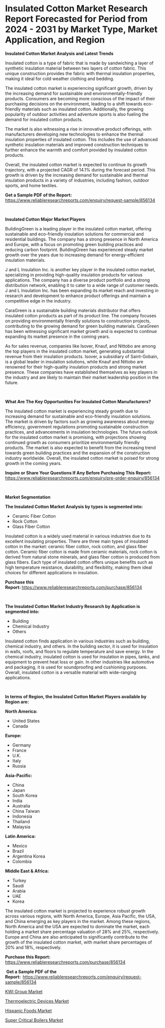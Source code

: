 <p><h1>Insulated Cotton Market Research Report Forecasted for Period from 2024 -  2031 by Market Type, Market Application, and Region</h1></p><p><strong>Insulated Cotton Market Analysis and Latest Trends</strong></p>
<p><p>Insulated cotton is a type of fabric that is made by sandwiching a layer of synthetic insulation material between two layers of cotton fabric. This unique construction provides the fabric with thermal insulation properties, making it ideal for cold weather clothing and bedding.</p><p>The insulated cotton market is experiencing significant growth, driven by the increasing demand for sustainable and environmentally-friendly products. Consumers are becoming more conscious of the impact of their purchasing decisions on the environment, leading to a shift towards eco-friendly materials such as insulated cotton. Additionally, the growing popularity of outdoor activities and adventure sports is also fueling the demand for insulated cotton products.</p><p>The market is also witnessing a rise in innovative product offerings, with manufacturers developing new technologies to enhance the thermal insulation properties of insulated cotton. This includes the use of advanced synthetic insulation materials and improved construction techniques to further enhance the warmth and comfort provided by insulated cotton products.</p><p>Overall, the insulated cotton market is expected to continue its growth trajectory, with a projected CAGR of 14.1% during the forecast period. This growth is driven by the increasing demand for sustainable and thermal insulation products in a variety of industries, including fashion, outdoor sports, and home textiles.</p></p>
<p><strong>Get a Sample PDF of the Report:&nbsp;</strong> <a href="https://www.reliableresearchreports.com/enquiry/request-sample/856134">https://www.reliableresearchreports.com/enquiry/request-sample/856134</a></p>
<p>&nbsp;</p>
<p><strong>Insulated Cotton Major Market Players</strong></p>
<p><p>BuildingGreen is a leading player in the insulated cotton market, offering sustainable and eco-friendly insulation solutions for commercial and residential buildings. The company has a strong presence in North America and Europe, with a focus on promoting green building practices and reducing carbon footprint. BuildingGreen has experienced steady market growth over the years due to increasing demand for energy-efficient insulation materials.</p><p>J and L Insulation Inc. is another key player in the insulated cotton market, specializing in providing high-quality insulation products for various applications. The company has a diverse product portfolio and a strong distribution network, enabling it to cater to a wide range of customer needs. J and L Insulation Inc. has been expanding its market reach and investing in research and development to enhance product offerings and maintain a competitive edge in the industry.</p><p>CaraGreen is a sustainable building materials distributor that offers insulated cotton products as part of its product line. The company focuses on providing environmentally friendly solutions to construction projects, contributing to the growing demand for green building materials. CaraGreen has been witnessing significant market growth and is expected to continue expanding its market presence in the coming years.</p><p>As for sales revenue, companies like Isover, Knauf, and Nittobo are among the top players in the insulated cotton market, generating substantial revenue from their insulation products. Isover, a subsidiary of Saint-Gobain, is a global leader in insulation solutions, while Knauf and Nittobo are renowned for their high-quality insulation products and strong market presence. These companies have established themselves as key players in the industry and are likely to maintain their market leadership position in the future.</p></p>
<p>&nbsp;</p>
<p><strong>What Are The Key Opportunities For Insulated Cotton Manufacturers?</strong></p>
<p><p>The insulated cotton market is experiencing steady growth due to increasing demand for sustainable and eco-friendly insulation solutions. The market is driven by factors such as growing awareness about energy efficiency, government regulations promoting sustainable construction practices, and advancements in insulation technologies. The future outlook for the insulated cotton market is promising, with projections showing continued growth as consumers prioritize environmentally friendly products. The market is also expected to benefit from the increasing trend towards green building practices and the expansion of the construction industry worldwide. Overall, the insulated cotton market is poised for strong growth in the coming years.</p></p>
<p><strong>Inquire or Share Your Questions If Any Before Purchasing This Report:</strong> <a href="https://www.reliableresearchreports.com/enquiry/pre-order-enquiry/856134">https://www.reliableresearchreports.com/enquiry/pre-order-enquiry/856134</a></p>
<p>&nbsp;</p>
<p><strong>Market Segmentation</strong></p>
<p><strong>The Insulated Cotton Market Analysis by types is segmented into:</strong></p>
<p><ul><li>Ceramic Fiber Cotton</li><li>Rock Cotton</li><li>Glass Fiber Cotton</li></ul></p>
<p><p>Insulated cotton is a widely used material in various industries due to its excellent insulating properties. There are three main types of insulated cotton in the market: ceramic fiber cotton, rock cotton, and glass fiber cotton. Ceramic fiber cotton is made from ceramic materials, rock cotton is derived from natural stone minerals, and glass fiber cotton is produced from glass fibers. Each type of insulated cotton offers unique benefits such as high temperature resistance, durability, and flexibility, making them ideal choices for different applications in insulation.</p></p>
<p><strong>Purchase this Report:&nbsp;</strong><a href="https://www.reliableresearchreports.com/purchase/856134">https://www.reliableresearchreports.com/purchase/856134</a></p>
<p>&nbsp;</p>
<p><strong>The Insulated Cotton Market Industry Research by Application is segmented into:</strong></p>
<p><ul><li>Building</li><li>Chemical Industry</li><li>Others</li></ul></p>
<p><p>Insulated cotton finds application in various industries such as building, chemical industry, and others. In the building sector, it is used for insulation in walls, roofs, and floors to regulate temperature and save energy. In the chemical industry, insulated cotton is used for insulation in pipes, tanks, and equipment to prevent heat loss or gain. In other industries like automotive and packaging, it is used for soundproofing and cushioning purposes. Overall, insulated cotton is a versatile material with wide-ranging applications.</p></p>
<p>&nbsp;</p>
<p><strong>In terms of Region, the Insulated Cotton Market Players available by Region are:</strong></p>
<p>
    <p> <strong> North America: </strong>
        <ul>
            <li>United States</li>
            <li>Canada</li>
        </ul>
        </p> 
    <p> <strong> Europe: </strong>
        <ul>
            <li>Germany</li>
            <li>France</li>
            <li>U.K.</li>
            <li>Italy</li>
            <li>Russia</li>
        </ul>
        </p> 
    <p> <strong> Asia-Pacific: </strong>
        <ul>
            <li>China</li>
            <li>Japan</li>
            <li>South Korea</li>
            <li>India</li>
            <li>Australia</li>
            <li>China Taiwan</li>
            <li>Indonesia</li>
            <li>Thailand</li>
            <li>Malaysia</li>
        </ul>
        </p> 
    <p> <strong> Latin America: </strong>
        <ul>
            <li>Mexico</li>
            <li>Brazil</li>
            <li>Argentina Korea</li>
            <li>Colombia</li>
        </ul>
        </p> 
    <p> <strong> Middle East & Africa: </strong>
        <ul>
            <li>Turkey</li>
            <li>Saudi</li>
            <li>Arabia</li>
            <li>UAE</li>
            <li>Korea</li>
        </ul>
    </p>
    </p>
<p><p>The insulated cotton market is projected to experience robust growth across various regions, with North America, Europe, Asia Pacific, the USA, and China emerging as key players in the market. Among these regions, North America and the USA are expected to dominate the market, each holding a market share percentage valuation of 28% and 25%, respectively. Europe and China are also anticipated to significantly contribute to the growth of the insulated cotton market, with market share percentages of 20% and 18%, respectively.</p></p>
<p><strong>Purchase this Report: </strong><a href="https://www.reliableresearchreports.com/purchase/856134">https://www.reliableresearchreports.com/purchase/856134</a></p>
<p>&nbsp;<strong>Get a Sample PDF of the Report:&nbsp;&nbsp;</strong><a href="https://www.reliableresearchreports.com/enquiry/request-sample/856134">https://www.reliableresearchreports.com/enquiry/request-sample/856134</a></p>
<p><strong></strong></p>
<p><p><a href="https://automatic-knee-4c7.notion.site/KWI-Group-Market-Size-Share-Trends-Analysis-Report-By-Material-By-Type-By-End-user-By-Region--54ec60bd096844c7b31ac7a36767f71f">KWI Group Market</a></p><p><a href="https://view.publitas.com/reportprime-1/thermoelectric-devices-market-size-market-share-and-global-market-analysis-report-2023-2030/">Thermoelectric Devices Market</a></p><p><a href="https://view.publitas.com/reportprime-1/hispanic-foods-market-size-evaluating-its-market-trends-growth-and-projections-2024-2031/">Hispanic Foods Market</a></p><p><a href="https://view.publitas.com/reportprime-1/global-super-critical-boilers-market-size-and-market-trends-insights-and-projections-from-2023-to-2030/">Super Critical Boilers Market</a></p></p>